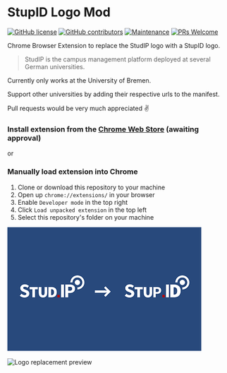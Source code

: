 # StupID Logo Mod

[![GitHub license](https://img.shields.io/github/license/Naereen/StrapDown.js.svg)](https://github.com/JoHoop/studip-logo-mod/blob/master/LICENSE)
[![GitHub contributors](https://img.shields.io/github/contributors/Naereen/StrapDown.js.svg)](https://github.com/JoHoop/studip-logo-mod/graphs/contributors/)
[![Maintenance](https://img.shields.io/badge/Maintained%3F-yes-green.svg)](https://github.com/JoHoop/studip-logo-mod/graphs/commit-activity)
[![PRs Welcome](https://img.shields.io/badge/PRs-welcome-brightgreen.svg?style=flat)](http://makeapullrequest.com)

Chrome Browser Extension to replace the StudIP logo with a StupID logo.

> StudIP is the campus management platform deployed at several German universities.

Currently only works at the University of Bremen.

Support other universities by adding their respective urls to the manifest.

Pull requests would be very much appreciated ✌️

### Install extension from the [Chrome Web Store](https://chrome.google.com/webstore/category/extensions) (awaiting approval)

or

### Manually load extension into Chrome

1. Clone or download this repository to your machine
2. Open up `chrome://extensions/` in your browser
3. Enable `Developer mode` in the top right
4. Click `Load unpacked extension` in the top left
5. Select this repository's folder on your machine

![Logo replacement preview](/assets/stupid-banner.png)

![Logo replacement preview](/assets/stupid-demo.png)
